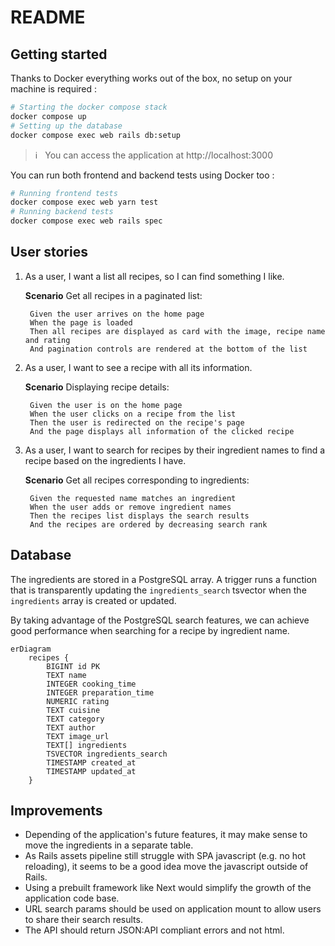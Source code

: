 # README

## Getting started

Thanks to Docker everything works out of the box, no setup on your machine is required :

```bash
# Starting the docker compose stack
docker compose up
# Setting up the database
docker compose exec web rails db:setup
```

> :information_source: &nbsp; You can access the application at http://localhost:3000

You can run both frontend and backend tests using Docker too :

```bash
# Running frontend tests
docker compose exec web yarn test
# Running backend tests
docker compose exec web rails spec
```

## User stories

1. As a user, I want a list all recipes, so I can find something I like.

    **Scenario** Get all recipes in a paginated list:

        Given the user arrives on the home page
        When the page is loaded
        Then all recipes are displayed as card with the image, recipe name and rating
        And pagination controls are rendered at the bottom of the list

1. As a user, I want to see a recipe with all its information.

    **Scenario** Displaying recipe details:

        Given the user is on the home page
        When the user clicks on a recipe from the list
        Then the user is redirected on the recipe's page
        And the page displays all information of the clicked recipe

1. As a user, I want to search for recipes by their ingredient names to find a recipe based on the ingredients I have.

    **Scenario** Get all recipes corresponding to ingredients:

        Given the requested name matches an ingredient
        When the user adds or remove ingredient names
        Then the recipes list displays the search results
        And the recipes are ordered by decreasing search rank

## Database

The ingredients are stored in a PostgreSQL array.
A trigger runs a function that is transparently updating the `ingredients_search` tsvector when the `ingredients` array is created or updated.

By taking advantage of the PostgreSQL search features, we can achieve good performance when searching for a recipe by ingredient name.

```mermaid
erDiagram
    recipes {
        BIGINT id PK
        TEXT name
        INTEGER cooking_time
        INTEGER preparation_time
        NUMERIC rating
        TEXT cuisine
        TEXT category
        TEXT author
        TEXT image_url
        TEXT[] ingredients
        TSVECTOR ingredients_search
        TIMESTAMP created_at
        TIMESTAMP updated_at
    }
```

## Improvements

- Depending of the application's future features, it may make sense to move the ingredients in a separate table.
- As Rails assets pipeline still struggle with SPA javascript (e.g. no hot reloading), it seems to be a good idea move the javascript outside of Rails.
- Using a prebuilt framework like Next would simplify the growth of the application code base.
- URL search params should be used on application mount to allow users to share their search results.
- The API should return JSON:API compliant errors and not html.
